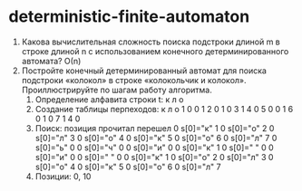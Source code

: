 # deterministic-finite-automaton
1. Какова вычислительная сложность поиска подстроки длиной m в строке длиной n с использованием конечного детерминированного автомата?
  О(n)
2. Постройте конечный детерминированный автомат для поиска подстроки «колокол» в строке «колокольчик и колокол». Проиллюстрируйте по шагам работу алгоритма.
   1) Определение алфавита строки t:
      к л о
   2) Создание таблицы перпеходов:
      к л о
      1 0 0
      1 2 0
      1 0 3
      1 4 0
      5 0 0
      1 6 0
      1 0 7
      1 4 0
   3) Поиск:
    позиция   прочитал   перешел
       0      s[0]="к"      1
       0      s[0]="о"      2
       0      s[0]="л"      3
       0      s[0]="о"      4
       0      s[0]="к"      5
       0      s[0]="о"      6
       0      s[0]="л"      7
       0      s[0]="ь"      0
       0      s[0]="ч"      0
       0      s[0]="и"      0
       0      s[0]="к"      1
       0      s[0]=" "      0
       0      s[0]="и"      0
       0      s[0]=" "      0
       0      s[0]="к"      1
       0      s[0]="о"      2
       0      s[0]="л"      3
       0      s[0]="о"      4
       0      s[0]="к"      5
       0      s[0]="о"      6
       0      s[0]="л"      7
   4) Позиции: 0, 10
   
   
